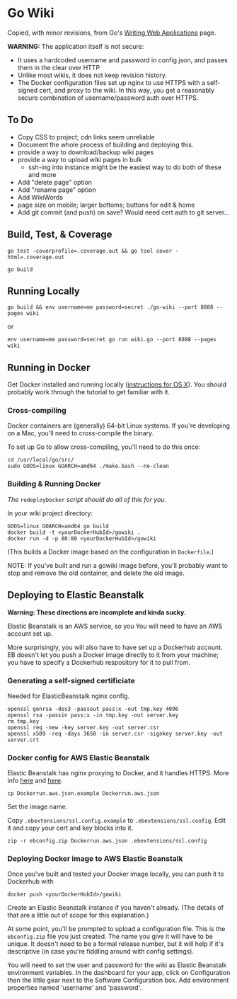 # Go Wiki

Copied, with minor revisions, from Go's [Writing Web Applications](https://golang.org/doc/articles/wiki/) page.

**WARNING:** The application itself is not secure:
* It uses a hardcoded username and password in config.json, and passes them in the clear over HTTP
* Unlike most wikis, it does not keep revision history.
* The Docker configuration files set up nginx to use HTTPS with a self-signed cert, and proxy to the wiki. In this way, you get a reasonably secure combination of username/password auth over HTTPS.

## To Do
* Copy CSS to project; cdn links seem unreliable
* Document the whole process of building and deploying this.
* provide a way to download/backup wiki pages
* provide a way to upload wiki pages in bulk
    * ssh-ing into instance might be the easiest way to do both of these and more
* Add "delete page" option
* Add "rename page" option
* Add WikiWords
* page size on mobile; larger bottoms; buttons for edit & home
* Add git commit (and push) on save? Would need cert auth to git server...

## Build, Test, & Coverage
```
go test -coverprofile=.coverage.out && go tool cover -html=.coverage.out
```
```
go build
```

## Running Locally
```
go build && env username=me password=secret ./go-wiki --port 8888 --pages wiki
```
or
```
env username=me password=secret go run wiki.go --port 8888 --pages wiki
```

## Running in Docker
Get Docker installed and running locally ([instructions for OS X](http://docs.docker.com/installation/mac/)).
You should probably work through the tutorial to get familiar with it.

### Cross-compiling
Docker containers are (generally) 64-bit Linux systems. If you're developing on a Mac, you'll need to cross-compile the binary.

To set up Go to allow cross-compiling, you'll need to do this once:
```
cd /usr/local/go/src/
sudo GOOS=linux GOARCH=amd64 ./make.bash --no-clean
```

### Building & Running Docker
_The_ `redeployDocker` _script should do all of this for you_.

In your wiki project directory:
```
GOOS=linux GOARCH=amd64 go build
docker build -t <yourDockerHubId>/gowiki .
docker run -d -p 80:80 <yourDockerHubId>/gowiki
```
(This builds a Docker image based on the configuration in `Dockerfile`.)

NOTE: If you've built and run a gowiki image before, you'll probably want to stop and remove the old container, and delete the old image.

## Deploying to Elastic Beanstalk
**Warning: These directions are incomplete and kinda sucky.**

Elastic Beanstalk is an AWS service, so you You will need to have an AWS account set up.

More surprisingly, you will also have to have set up a Dockerhub account.
EB doesn't let you push a Docker image directly to it from your machine;
you have to specify a Dockerhub respository for it to pull from.

### Generating a self-signed certificiate
Needed for ElasticBeanstalk nginx config.
```
openssl genrsa -des3 -passout pass:x -out tmp.key 4096
openssl rsa -passin pass:x -in tmp.key -out server.key
rm tmp.key
openssl req -new -key server.key -out server.csr
openssl x509 -req -days 3650 -in server.csr -signkey server.key -out server.crt
```

### Docker config for AWS Elastic Beanstalk
Elastic Beanstalk has nginx proxying to Docker, and it handles HTTPS.
More info [here](http://docs.aws.amazon.com/elasticbeanstalk/latest/dg/SSLDocker.SingleInstance.html) and [here](http://docs.aws.amazon.com/elasticbeanstalk/latest/dg/create_deploy_docker_console.html).
```
cp Dockerrun.aws.json.example Dockerrun.aws.json
```
Set the image name.

Copy `.ebextensions/ssl.config.example` to `.ebextensions/ssl.config`. Edit it and copy your cert and key blocks into it.
```
zip -r ebconfig.zip Dockerrun.aws.json .ebextensions/ssl.config
```

### Deploying Docker image to AWS Elastic Beanstalk
Once you've built and tested your Docker image locally, you can push it to Dockerhub with
```
docker push <yourDockerHubId>/gowiki
```

Create an Elastic Beanstalk instance if you haven't already. (The details of that are a little out of scope for this explanation.)

At some point, you'll be prompted to upload a configuration file. This is the `ebconfig.zip` file you just created.
The name you give it will have to be unique. It doesn't need to be a formal release number, but it will help if it's descriptive (in case you're fiddling around with config settings).

You will need to set the user and password for the wiki as Elastic Beanstalk environment variables. In the dashboard for your app, click on Configuration then the little gear next to the Software Configuration box. Add environment properties named 'username' and 'password'.
